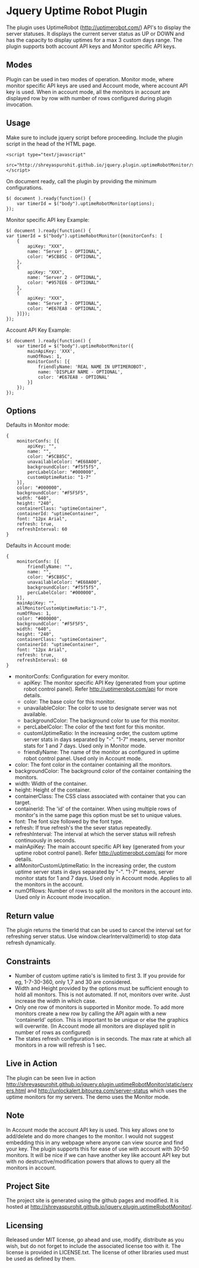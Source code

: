 Jquery Uptime Robot Plugin
==========================

The plugin uses UptimeRobot (http://uptimerobot.com/) API's to display the server statuses. It displays the current server status as UP or DOWN and has the capacity to display uptimes for a max 3 custom days range. The plugin supports both account API keys and Monitor specific API keys. 

Modes
-----

Plugin can be used in two modes of operation. Monitor mode, where monitor specific API keys are used and Account mode, where account API key is used. When in account mode, all the monitors in account are displayed row by row with number of rows configured during plugin invocation.

Usage
-----

Make sure to include jquery script before proceeding. Include the plugin script in the head of the HTML page.

	<script type="text/javascript" 
		src="http://shreyaspurohit.github.io/jquery.plugin.uptimeRobotMonitor/src/js/jquery.uptimeRobotMonitor.js"></script>
	
On document ready, call the plugin by providing the minimum configurations.
	
	$( document ).ready(function() {
		var timerId = $("body").uptimeRobotMonitor(options);
	});

Monitor specific API key Example:
	
	$( document ).ready(function() {
	var timerId = $("body").uptimeRobotMonitor({monitorConfs: [
		{
			apiKey: "XXX",
			name: "Server 1 - OPTIONAL",
			color: "#5CB85C - OPTIONAL",
		},
		{
			apiKey: "XXX",
			name: "Server 2 - OPTIONAL",
			color: "#957EE6 - OPTIONAL"
		},
		{
			apiKey: "XXX",
			name: "Server 3 - OPTIONAL",
			color: "#E67EA8 - OPTIONAL",
		}]});
	});

Account API Key Example:

	$( document ).ready(function() {
		var timerId = $("body").uptimeRobotMonitor({
			mainApiKey: 'XXX',			
			numOfRows: 1,
			monitorConfs: [{
				friendlyName: 'REAL NAME IN UPTIMEROBOT',
				name: 'DISPLAY NAME - OPTIONAL',
				color: '#E67EA8 - OPTIONAL'
			}]
		});
	});
	
Options
-------
Defaults in Monitor mode:

	{
	    monitorConfs: [{
	    	apiKey: "",
	    	name: "",
	    	color: "#5CB85C",
        	unavailableColor: "#E68A00",
        	backgroundColor: "#f5f5f5",
        	percLabelColor: "#000000",		            	
        	customUptimeRatio: "1-7"
	    }],			            
	    color: "#000000",
	    backgroundColor: "#F5F5F5",
	    width: "640",
	    height: "240",
	    containerClass: "uptimeContainer",
	    containerId: "uptimeContainer",
	    font: "12px Arial",
	    refresh: true,
        refreshInterval: 60	    
    }

Defaults in Account mode:
    
	{
	    monitorConfs: [{
	    	friendlyName: "",
	    	name: "",
	    	color: "#5CB85C",
        	unavailableColor: "#E68A00",
        	backgroundColor: "#f5f5f5",
        	percLabelColor: "#000000",		            	
	    }],
		mainApiKey: "",
		allMonitorCustomUptimeRatio:"1-7",
		numOfRows: 1,
	    color: "#000000",
	    backgroundColor: "#F5F5F5",
	    width: "640",
	    height: "240",
	    containerClass: "uptimeContainer",
	    containerId: "uptimeContainer",
	    font: "12px Arial",
	    refresh: true,
        refreshInterval: 60	    
    }
	
* monitorConfs: Configuration for every monitor.
	* apiKey: The monitor specific API Key (generated from your uptime robot control panel). Refer http://uptimerobot.com/api for more details.
	* color: The base color for this monitor.
	* unavailableColor: The color to use to designate server was not available.
	* backgroundColor: The background color to use for this monitor.
	* percLabelColor: The color of the text font for this monitor.
	* customUptimeRatio: In the increasing order, the custom uptime server stats in days separated by "-". "1-7" means, server monitor stats for 1 and 7 days. Used only in Monitor mode.
	* friendlyName: The name of the monitor as configured in uptime robot control panel. Used only in Account mode.
* color: The font color in the container containing all the monitors.
* backgroundColor: The background color of the container containing the monitors.
* width: Width of the container.
* height: Height of the container.
* containerClass: The CSS class associated with container that you can target.
* containerId: The 'id' of the container. When using multiple rows of monitor's in the same page this option must be set to unique values.
* font: The font size followed by the font type.
* refresh: If true refresh's the the sever status repeatedly.
* refreshInterval: The interval at which the server status will refresh continuously in seconds.	
* mainApiKey: The main account specific API key (generated from your uptime robot control panel). Refer http://uptimerobot.com/api for more details.
* allMonitorCustomUptimeRatio: In the increasing order, the custom uptime server stats in days separated by "-". "1-7" means, server monitor stats for 1 and 7 days. Used only in Account mode. Applies to all the monitors in the account.
* numOfRows: Number of rows to split all the monitors in the account into. Used only in Account mode invocation.

Return value
------------

The plugin returns the timerId that can be used to cancel the interval set for refreshing server status. Use window.clearInterval(timerId) to stop data refresh dynamically.

Constraints
-----------

* Number of custom uptime ratio's is limited to first 3. If you provide for eg, 1-7-30-360, only 1,7 and 30 are considered.
* Width and Height provided by the options must be sufficient enough to hold all monitors. This is not automated. If not, monitors over write. Just increase the width in which case.
* Only one row of monitors is supported in Monitor mode. To add more monitors create a new row by calling the API again with a new 'containerId' option. This is important to be unique or else the graphics will overwrite. (In Account mode all monitors are displayed split in number of rows as configured)
* The states refresh configuration is in seconds. The max rate at which all monitors in a row will refresh is 1 sec.

Live in Action
--------------

The plugin can be seen live in action http://shreyaspurohit.github.io/jquery.plugin.uptimeRobotMonitor/static/servers.html and http://unlockalert.bitourea.com/server-status which uses the uptime monitors for my servers. The demo uses the Monitor mode. 

Note
----

In Account mode the account API key is used. This key allows one to add/delete and do more changes to the monitor. I would not suggest embedding this in any webpage where anyone can view source and find your key. The plugin supports this for ease of use with account with 30-50 monitors. It will be nice if we can have  another key like account API key but with no destructive/modification powers that allows to query all the monitors in account. 

Project Site
------------

The project site is generated using the github pages and modified. It is hosted at http://shreyaspurohit.github.io/jquery.plugin.uptimeRobotMonitor/.

Licensing
---------
Released under MIT license, go ahead and use, modify, distribute as you wish, but do not forget to include the associated license too with it. The license is provided in LICENSE.txt. The license of other libraries used must be used as defined by them.   			
